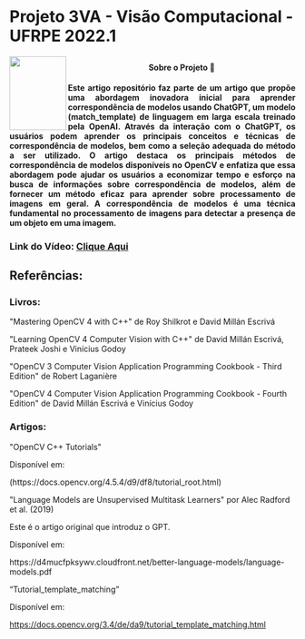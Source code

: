 # Projeto 3VA - Visão Computacional - UFRPE 2022.1  
<img align="left" src="https://upload.wikimedia.org/wikipedia/commons/8/83/Bras%C3%A3o_UFRPE.png" width="100" height="130">

 ## <h4 Align="center"> Sobre o Projeto :eyes: </h4>
 
 
<h4 Align="justify">
Este artigo repositório faz parte de um artigo que propõe uma abordagem inovadora inicial para aprender correspondência de modelos usando ChatGPT, 
um modelo (match_template) de linguagem em larga escala treinado pela OpenAI. Através da interação com o ChatGPT, os usuários 
podem aprender os principais conceitos e técnicas de correspondência de modelos, bem como a seleção adequada 
do método a ser utilizado. O artigo destaca os principais métodos de correspondência de modelos disponíveis 
no OpenCV e enfatiza que essa abordagem pode ajudar os usuários a economizar tempo e esforço na busca de 
informações sobre correspondência de modelos, além de fornecer um método eficaz para aprender sobre processamento 
de imagens em geral. A correspondência de modelos é uma técnica fundamental no processamento de imagens para 
detectar a presença de um objeto em uma imagem.

</h4>
<h3><p>Link do Vídeo:  
<a href="https://youtu.be/WVQb7ld04F0">Clique Aqui</a></p> </h3><p>
<h2 Align="left">Referências: </h2>

<h5 Align="justify">
<h3>Livros:</h3><p>
"Mastering OpenCV 4 with C++" de Roy Shilkrot e David Millán Escrivá<p>
"Learning OpenCV 4 Computer Vision with C++" de David Millán Escrivá, Prateek Joshi e Vinícius Godoy<p>
"OpenCV 3 Computer Vision Application Programming Cookbook - Third Edition" de Robert Laganière<p>
"OpenCV 4 Computer Vision Application Programming Cookbook - Fourth Edition" de David Millán Escrivá e Vinícius Godoy<p>

<h3>Artigos:</h3><p>
"OpenCV C++ Tutorials"<p>
Disponível em:<p>
(https://docs.opencv.org/4.5.4/d9/df8/tutorial_root.html)<p>
"Language Models are Unsupervised Multitask Learners" por Alec Radford et al. (2019)<p>
Este é o artigo original que introduz o GPT.<p> 
Disponível em: <p>
https://d4mucfpksywv.cloudfront.net/better-language-models/language-models.pdf

“Tutorial_template_matching”<p>
Disponível em: <p>
https://docs.opencv.org/3.4/de/da9/tutorial_template_matching.html

</h5>
